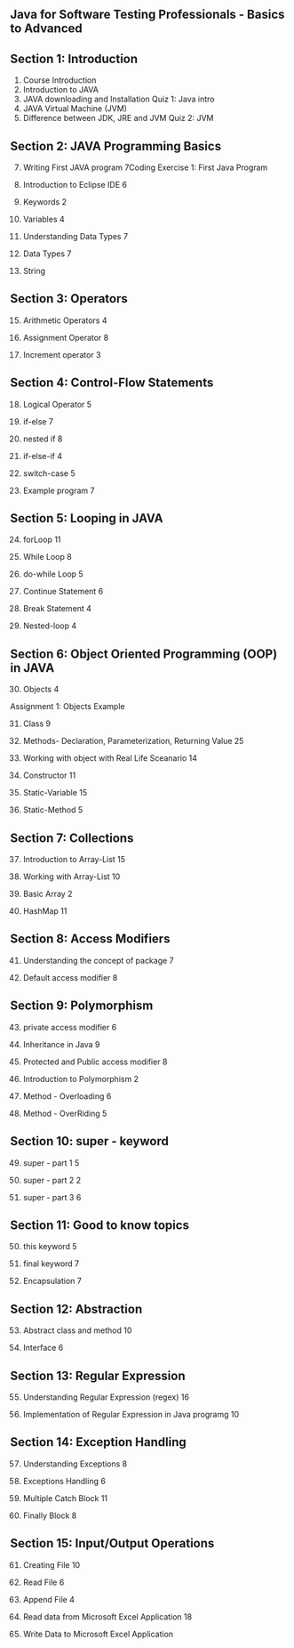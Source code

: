 
## Java for Software Testing Professionals - Basics to Advanced

## Section 1: Introduction

1. Course Introduction
2. Introduction to JAVA
3. JAVA downloading and Installation
Quiz 1: Java intro
4. JAVA Virtual Machine (JVM)
5. Difference between JDK, JRE and JVM
Quiz 2: JVM

## Section 2: JAVA Programming Basics
7. Writing First JAVA program
7Coding Exercise 1: First Java Program

8. Introduction to Eclipse IDE
6

9. Keywords
2

10. Variables
4

11. Understanding Data Types
7

12. Data Types
7

13. String
    
## Section 3: Operators

15. Arithmetic Operators
4

16. Assignment Operator
8

17. Increment operator
3

## Section 4: Control-Flow Statements

18. Logical Operator
5

19. if-else
7

20. nested if
8

21. if-else-if
4

22. switch-case
5

23. Example program
7

## Section 5: Looping in JAVA

24. forLoop
11

25. While Loop
8

26. do-while Loop
5

27. Continue Statement
6

28. Break Statement
4

29. Nested-loop
4

## Section 6: Object Oriented Programming (OOP) in JAVA

30. Objects
4

Assignment 1: Objects Example

31. Class
9

32. Methods- Declaration, Parameterization, Returning Value
25

33. Working with object with Real Life Sceanario
14

34. Constructor
11

35. Static-Variable
15

36. Static-Method
5

## Section 7: Collections

37. Introduction to Array-List
15

38. Working with Array-List
10

39. Basic Array
2

40. HashMap
11

## Section 8: Access Modifiers

41. Understanding the concept of package
7

42. Default access modifier
8

## Section 9: Polymorphism

43. private access modifier
6

44. Inheritance in Java
9

45. Protected and Public access modifier
8

46. Introduction to Polymorphism
2

47. Method - Overloading
6

48. Method - OverRiding
5

## Section 10: super - keyword

49. super - part 1
5

50. super - part 2
2

51. super - part 3
6

## Section 11: Good to know topics


50. this keyword
5

51. final keyword
7

52. Encapsulation
7

## Section 12: Abstraction

53. Abstract class and method
10

54. Interface
6

## Section 13: Regular Expression
55. Understanding Regular Expression (regex)
16



56. Implementation of Regular Expression in Java programg
10

## Section 14: Exception Handling

57. Understanding Exceptions
8

58. Exceptions Handling
6

59. Multiple Catch Block
11

60. Finally Block
8

## Section 15: Input/Output Operations

61. Creating File
10

62. Read File
6

63. Append File
4

64. Read data from Microsoft Excel Application
18

65. Write Data to Microsoft Excel Application
